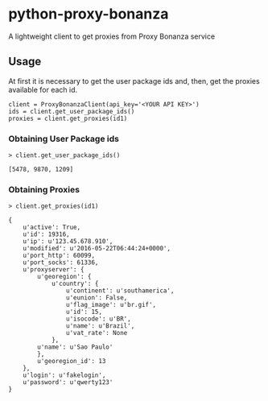 # python-proxy-bonanza

A lightweight client to get proxies from Proxy Bonanza service


## Usage

At first it is necessary to get the user package ids and, then, get the proxies available for each id.

```
client = ProxyBonanzaClient(api_key='<YOUR API KEY>')
ids = client.get_user_package_ids()
proxies = client.get_proxies(id1)

```

### Obtaining User Package ids

```
> client.get_user_package_ids()

[5478, 9870, 1209]
```

### Obtaining Proxies


```
> client.get_proxies(id1)

{
    u'active': True,
    u'id': 19316,
    u'ip': u'123.45.678.910',
    u'modified': u'2016-05-22T06:44:24+0000',
    u'port_http': 60099,
    u'port_socks': 61336,
    u'proxyserver': {
        u'georegion': {
            u'country': {
                u'continent': u'southamerica',
                u'eunion': False,
                u'flag_image': u'br.gif',
                u'id': 15,
                u'isocode': u'BR',
                u'name': u'Brazil',
                u'vat_rate': None
            },
        u'name': u'Sao Paulo'
        },
        u'georegion_id': 13
    },
    u'login': u'fakelogin',
    u'password': u'qwerty123'
}
```